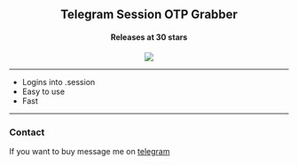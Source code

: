 <h2 align="center">Telegram Session OTP Grabber</h2>
<h4 align="center">Releases at 30 stars</h4>
<p align="center">
  <img src="https://i.postimg.cc/4yrWSh4c/image.png"</img>
 </p>
 
---------------------------------------
* Logins into .session
* Easy to use
* Fast
---------------------------------------
### Contact
If you want to buy message me on [telegram](https://t.me/temp992/)

